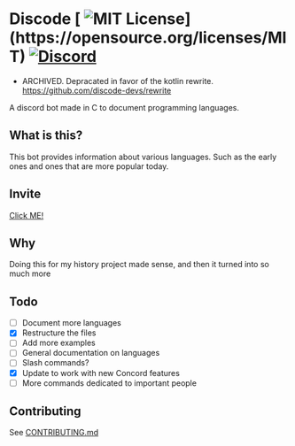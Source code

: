 # Discode [ ![MIT License](https://img.shields.io/apm/l/atomic-design-ui.svg?)](https://opensource.org/licenses/MIT) [ ![Discord](https://discord.com/api/guilds/681981489663311945/embed.png)](https://discord.gg/CHaNsbC)
* ARCHIVED. Depracated in favor of the kotlin rewrite. https://github.com/discode-devs/rewrite

A discord bot made in C to document programming languages.

## What is this?

This bot provides information about various languages. Such as the early ones and ones that are more popular today.

## Invite

[Click ME!](https://discord.com/api/oauth2/authorize?client_id=937476981321240626&permissions=139586825280&scope=bot%20applications.commands)

## Why

Doing this for my history project made sense, and then it turned into so much more

## Todo

- [ ] Document more languages
- [x] Restructure the files
- [ ] Add more examples
- [ ] General documentation on languages
- [ ] Slash commands?
- [x] Update to work with new Concord features
- [ ] More commands dedicated to important people

## Contributing

See [CONTRIBUTING.md](https://github.com/discode-devs/discode/blob/master/CONTRIBUTING.md)
